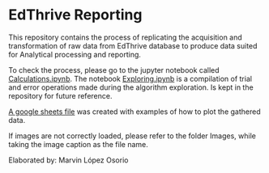 # EdThrive Reporting
This repository contains the process of replicating the acquisition and transformation of raw data from EdThrive database to produce data suited for Analytical processing and reporting. 

To check the process, please go to the jupyter notebook called [Calculations.ipynb](https://github.com/majoloso97/EdThrive-reporting/blob/main/Calculations.ipynb). The notebook [Exploring.ipynb](https://github.com/majoloso97/EdThrive-reporting/blob/main/Exploring.ipynb) is a compilation of trial and error operations made during the algorithm exploration. Is kept in the repository for future reference.

[A google sheets file](https://docs.google.com/spreadsheets/d/1twaOUnhvsruP_Ic27eBYkGqyGlkGOx0-r7uGv8gelTU/edit?usp=sharing) was created with examples of how to plot the gathered data.

If images are not correctly loaded, please refer to the folder Images, while taking the image caption as the file name.

Elaborated by: Marvin López Osorio